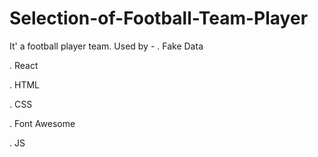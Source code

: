 # Selection-of-Football-Team-Player
It' a football player team. 
Used by -
. Fake Data

. React

. HTML

. CSS

. Font Awesome

. JS
